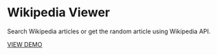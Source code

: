 # Wikipedia Viewer

Search Wikipedia articles or get the random article using Wikipedia API.

<a href="http://telling-board.surge.sh/">VIEW DEMO</a>

